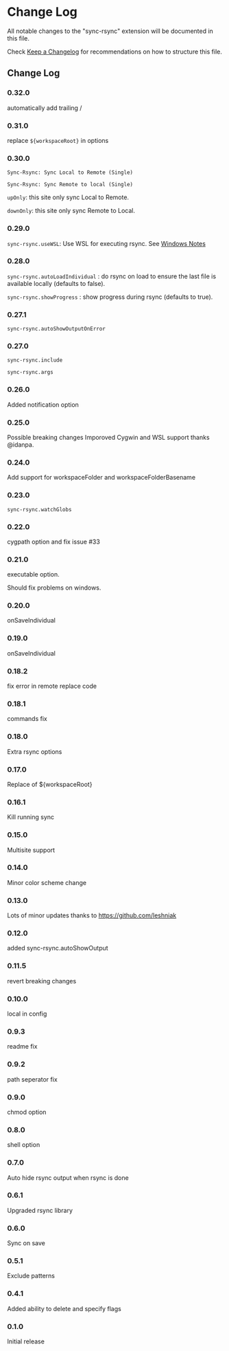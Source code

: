 # Change Log
All notable changes to the "sync-rsync" extension will be documented in this file.

Check [Keep a Changelog](http://keepachangelog.com/) for recommendations on how to structure this file.

## Change Log

### 0.32.0

automatically add trailing /

### 0.31.0

replace `${workspaceRoot}` in options

### 0.30.0

`Sync-Rsync: Sync Local to Remote (Single)`

`Sync-Rsync: Sync Remote to local (Single)`

`upOnly`: this site only sync Local to Remote.

`downOnly`: this site only sync Remote to Local.

### 0.29.0

`sync-rsync.useWSL`: Use WSL for executing rsync. See [Windows Notes](#windows-notes)

### 0.28.0

`sync-rsync.autoLoadIndividual` : do rsync on load to ensure the last file is available locally (defaults to false).

`sync-rsync.showProgress` : show progress during rsync (defaults to true).

### 0.27.1

`sync-rsync.autoShowOutputOnError`

### 0.27.0

`sync-rsync.include`

`sync-rsync.args`

### 0.26.0

Added notification option

### 0.25.0

Possible breaking changes
Imporoved Cygwin and WSL support thanks @idanpa.

### 0.24.0

Add support for workspaceFolder and workspaceFolderBasename

### 0.23.0

`sync-rsync.watchGlobs`

### 0.22.0

cygpath option and fix issue #33

### 0.21.0

executable option.

Should fix problems on windows.

### 0.20.0

onSaveIndividual

### 0.19.0

onSaveIndividual

### 0.18.2

fix error in remote replace code

### 0.18.1

commands fix

### 0.18.0

Extra rsync options

### 0.17.0

Replace of ${workspaceRoot}

### 0.16.1

Kill running sync

### 0.15.0

Multisite support

### 0.14.0

Minor color scheme change

### 0.13.0

Lots of minor updates thanks to https://github.com/leshniak

### 0.12.0

added sync-rsync.autoShowOutput

### 0.11.5

revert breaking changes

### 0.10.0

local in config

### 0.9.3

readme fix

### 0.9.2

path seperator fix

### 0.9.0

chmod option

### 0.8.0

shell option

### 0.7.0

Auto hide rsync output when rsync is done


### 0.6.1

Upgraded rsync library

### 0.6.0

Sync on save

### 0.5.1

Exclude patterns

### 0.4.1

Added ability to delete and specify flags

### 0.1.0

Initial release
